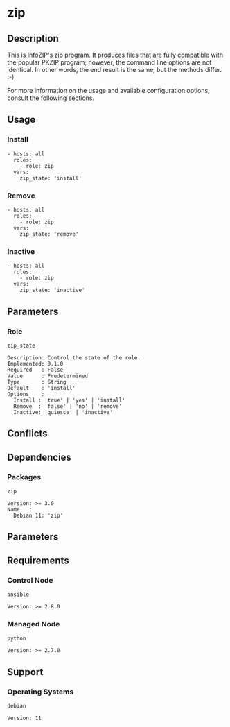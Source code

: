 # zip

## Description

This is InfoZIP's zip program. It produces files that are fully compatible with
the popular PKZIP program; however, the command line options are not identical.
In other words, the end result is the same, but the methods differ. :-)

For more information on the usage and available configuration options,
consult the following sections.

## Usage

### Install

```
- hosts: all
  roles:
    - role: zip
  vars:
    zip_state: 'install'
```

### Remove

```
- hosts: all
  roles:
    - role: zip
  vars:
    zip_state: 'remove'
```

### Inactive

```
- hosts: all
  roles:
    - role: zip
  vars:
    zip_state: 'inactive'
```

## Parameters

### Role

`zip_state`

    Description: Control the state of the role.
    Implemented: 0.1.0
    Required   : False
    Value      : Predetermined
    Type       : String
    Default    : 'install'
    Options    :
      Install : 'true' | 'yes' | 'install'
      Remove  : 'false' | 'no' | 'remove'
      Inactive: 'quiesce' | 'inactive'

## Conflicts

## Dependencies

### Packages

`zip`

    Version: >= 3.0
    Name   :
      Debian 11: 'zip'

## Parameters

## Requirements

### Control Node

`ansible`

    Version: >= 2.8.0

### Managed Node

`python`

    Version: >= 2.7.0

## Support

### Operating Systems

`debian`

    Version: 11
